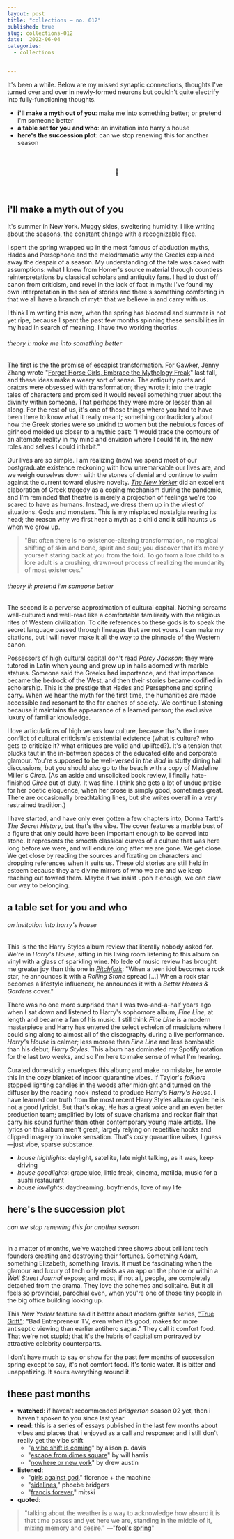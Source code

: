 ```yaml
---
layout: post
title: "collections — no. 012"
published: true
slug: collections-012
date:  2022-06-04
categories:
  - collections


---
```


It's been a while. Below are my missed synaptic connections, thoughts I've turned over and over in newly-formed neurons but couldn't quite electrify into fully-functioning thoughts. 

- **i'll make a myth out of you**: make me into something better; or pretend i'm someone better
- **a table set for you and who**: an invitation into harry's house
- **here's the succession plot**: can we stop renewing this for another season

<br />

<h4 style="text-align:center">💌</h4>

<!--more-->

<br/>

## i'll make a myth out of you

It's summer in New York. Muggy skies, sweltering humidity. I like writing about the seasons, the constant change with a recognizable face. 

I spent the spring wrapped up in the most famous of abduction myths, Hades and Persephone and the melodramatic way the Greeks explained away the despair of a season. My understanding of the tale was caked with assumptions: what I knew from Homer's source material through countless reinterpretations by classical scholars and antiquity fans. I had to dust off canon from criticism, and revel in the lack of fact in myth: I've found my own interpretation in the sea of stories and there's something comforting in that we all have a branch of myth that we believe in and carry with us. 

I think I'm writing this now, when the spring has bloomed and summer is not yet ripe, because I spent the past few months spinning these sensibilities in my head in search of meaning. I have two working theories.

###### theory i: make me into something better

The first is the the promise of escapist transformation. For Gawker, Jenny Zhang wrote "[Forget Horse Girls, Embrace the Mythology Freak](https://www.gawker.com/culture/mythology-legend-lore-kid-childhood-obsession-traditional-tales)" last fall, and these ideas make a weary sort of sense. The antiquity poets and orators were obsessed with transformation; they wrote it into the tragic tales of characters and promised it would reveal something truer about the divinity within someone. That perhaps they were more or lesser than all along. For the rest of us, it's one of those things where you had to have been there to know what it really meant; something contradictory about how the Greek stories were so unkind to women but the nebulous forces of girlhood molded us closer to a mythic past: "I would trace the contours of an alternate reality in my mind and envision where I could fit in, the new roles and selves I could inhabit."

Our lives are so simple. I am realizing (now) we spend most of our postgraduate existence reckoning with how unremarkable our lives are, and we weigh ourselves down with the stones of denial and continue to swim against the current toward elusive novelty. *[The New Yorker](https://www.newyorker.com/culture/culture-desk/can-greek-tragedy-get-us-through-the-pandemic)* did an excellent elaboration of Greek tragedy as a coping mechanism during the pandemic, and I'm reminded that theatre is merely a projection of feelings we're too scared to have as humans. Instead, we dress them up in the vilest of situations. Gods and monsters. This is my misplaced nostalgia rearing its head; the reason why we first hear a myth as a child and it still haunts us when we grow up. 

> "But often there is no existence-altering transformation, no magical shifting of skin and bone, spirit and soul; you discover that it’s merely yourself staring back at you from the fold. To go from a lore child to a lore adult is a crushing, drawn-out process of realizing the mundanity of most existences."

###### theory ii: pretend i'm someone better

The second is a perverse approximation of cultural capital. Nothing screams well-cultured and well-read like a comfortable familiarity with the religious rites of Western civilization. To cite references to these gods is to speak the secret language passed through lineages that are not yours. I can make my citations, but I will never make it all the way to the pinnacle of the Western canon.

Possessors of high cultural capital don't read *Percy Jackson*; they were tutored in Latin when young and grew up in halls adorned with marble statues. Someone said the Greeks had importance, and that importance became the bedrock of the West, and then their stories became codified in scholarship. This is the prestige that Hades and Persephone and spring carry. When we hear the myth for the first time, the humanities are made accessible and resonant to the far caches of society. We continue listening because it maintains the appearance of a learned person; the exclusive luxury of familiar knowledge.

I love articulations of high versus low culture, because that's the inner conflict of cultural criticism's existential existence (what is culture? who gets to criticize it? what critiques are valid and uplifted?). It's a tension that plucks taut in the in-between spaces of the educated elite and corporate glamour. You're supposed to be well-versed in *the* *Iliad* in stuffy dining hall discussions, but you should also go to the beach with a copy of Madeline Miller's *Circe.* (As an aside and unsolicited book review, I finally hate-finished *Circe* out of duty. It was fine. I think she gets a lot of undue praise for her poetic eloquence, when her prose is simply good, sometimes great. There are occasionally breathtaking lines, but she writes overall in a very restrained tradition.)

I have started, and have only ever gotten a few chapters into, Donna Tartt's *The Secret History*, but that's the vibe. The cover features a marble bust of a figure that only could have been important enough to be carved into stone. It represents the smooth classical curves of a culture that was here long before we were, and will endure long after we are gone. We get close. We get close by reading the sources and fixating on characters and dropping references when it suits us. These old stories are still held in esteem because they are divine mirrors of who we are and we keep reaching out toward them. Maybe if we insist upon it enough, we can claw our way to belonging. 





## a table set for you and who

###### an invitation into harry's house

This is the the Harry Styles album review that literally nobody asked for. We're in *Harry's House*, sitting in his living room listening to this album on vinyl with a glass of sparkling wine. No lede of music review has brought me greater joy than this one in *[Pitchfork](https://pitchfork.com/reviews/albums/harry-styles-harrys-house/)*: "When a teen idol becomes a rock star, he announces it with a *Rolling Stone* spread [...] When a rock star becomes a lifestyle influencer, he announces it with a *Better Homes & Gardens* cover." 

There was no one more surprised than I was two-and-a-half years ago when I sat down and listened to Harry's sophomore album, *Fine Line*, at length and became a fan of his music. I still think *Fine Line* is a modern masterpiece and Harry has entered the select echelon of musicians where I could sing along to almost all of the discography during a live performance. *Harry's House* is calmer; less morose than *Fine Line* and less bombastic than his debut, *Harry Styles*. This album has dominated my Spotify rotation for the last two weeks, and so I'm here to make sense of what I'm hearing.

Curated domesticity envelopes this album; and make no mistake, he wrote this in the cozy blanket of indoor quarantine vibes. If Taylor's *folklore* stopped lighting candles in the woods after midnight and turned on the diffuser by the reading nook instead to produce Harry's *Harry's House*. I have learned one truth from the most recent Harry Styles album cycle: he is not a good lyricist. But that's okay. He has a great voice and an even better production team; amplified by lots of suave charisma and rocker flair that carry his sound further than other contemporary young male artists. The lyrics on this album aren't great, largely relying on repetitive hooks and clipped imagery to invoke sensation. That's cozy quarantine vibes, I guess—just vibe, sparse substance.

- *house highlights*: daylight, satellite, late night talking, as it was, keep driving
- *house goodlights*: grapejuice, little freak, cinema, matilda, music for a sushi restaurant
- *house lowlights*: daydreaming, boyfriends, love of my life



## here's the succession plot

###### can we stop renewing this for another season

In a matter of months, we've watched three shows about brilliant tech founders creating and destroying their fortunes. Something Adam, something Elizabeth, something Travis. It must be fascinating when the glamour and luxury of tech only exists as an app on the phone or within a *Wall Street Journal* expose; and most, if not all, people, are completely detached from the drama. They love the schemes and solitaire. But it all feels so provincial, parochial even, when you're one of those tiny people in the big office building looking up.

This *New Yorker* feature said it better about modern grifter series, ["True Grift"](https://www.newyorker.com/magazine/2022/04/04/the-comforts-of-wecrashed-and-the-modern-grifter-series): "Bad Entrepreneur TV, even when it’s good, makes for more antiseptic viewing than earlier antihero sagas." They call it comfort food. That we're not stupid; that it's the hubris of capitalism portrayed by attractive celebrity counterparts. 

I don't have much to say or show for the past few months of succession spring except to say, it's not comfort food. It's tonic water. It is bitter and unappetizing. It sours everything around it.



## these past months

- **watched**: if haven't recommended *bridgerton* season 02 yet, then i haven't spoken to you since last year
- **read**: this is a series of essays published in the last few months about vibes and places that i enjoyed as a call and response; and i still don't really get the vibe shift
  - "[a vibe shift is coming](https://www.instapaper.com/read/1484056255)" by alison p. davis
  - "[escape from dimes square](https://www.instapaper.com/read/1509164155)" by will harris
  - "[nowhere or new york](https://dirt.substack.com/p/dirt-nowhere-or-new-york)" by drew austin
- **listened**:
  - "[girls against god](https://open.spotify.com/track/3je5eo6UE6S874LPJJdyEm?si=57b70ba9ad93476f)," florence + the machine
  - "[sidelines](https://open.spotify.com/track/4SKvKJaqkRl1bUZWEqTYzl?si=7651e3bf28284ba3)," phoebe bridgers
  - "[francis forever](https://open.spotify.com/track/5411TEB6tlzvuF5A4oyldr?si=a7a2c0f8ebe64a22)," mitski
- **quoted**:

> "talking about the weather is a way to acknowledge how absurd it is that time passes and yet here we are, standing in the middle of it, mixing memory and desire."
> —"[fool's spring](https://griefbacon.substack.com/p/fools-spring)"
